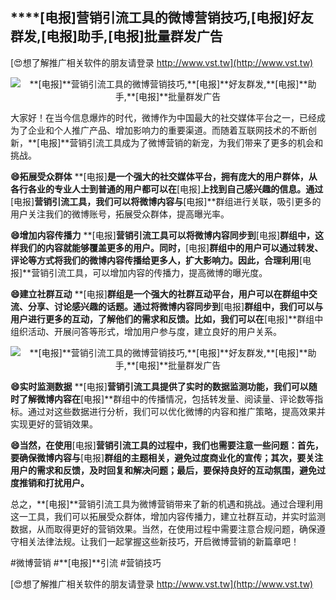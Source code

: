 ## ****[电报]**营销引流工具的微博营销技巧,**[电报]**好友群发,**[电报]**助手,**[电报]**批量群发广告**

[😍想了解推广相关软件的朋友请登录 http://www.vst.tw](http://www.vst.tw)

 <center><img src="https://vst.tw/MP4/tuiguang/png/1.png" alt="**[电报]**营销引流工具的微博营销技巧,**[电报]**好友群发,**[电报]**助手,**[电报]**批量群发广告"></center>

大家好！在当今信息爆炸的时代，微博作为中国最大的社交媒体平台之一，已经成为了企业和个人推广产品、增加影响力的重要渠道。而随着互联网技术的不断创新，**[电报]**营销引流工具成为了微博营销的新宠，为我们带来了更多的机会和挑战。

**😄拓展受众群体**
**[电报]**是一个强大的社交媒体平台，拥有庞大的用户群体，从各行各业的专业人士到普通的用户都可以在**[电报]**上找到自己感兴趣的信息。通过**[电报]**营销引流工具，我们可以将微博内容与**[电报]**群组进行关联，吸引更多的用户关注我们的微博账号，拓展受众群体，提高曝光率。

**😄增加内容传播力**
**[电报]**营销引流工具可以将微博内容同步到**[电报]**群组中，这样我们的内容就能够覆盖更多的用户。同时，**[电报]**群组中的用户可以通过转发、评论等方式将我们的微博内容传播给更多人，扩大影响力。因此，合理利用**[电报]**营销引流工具，可以增加内容的传播力，提高微博的曝光度。

**😄建立社群互动**
**[电报]**群组是一个强大的社群互动平台，用户可以在群组中交流、分享、讨论感兴趣的话题。通过将微博内容同步到**[电报]**群组中，我们可以与用户进行更多的互动，了解他们的需求和反馈。比如，我们可以在**[电报]**群组中组织活动、开展问答等形式，增加用户参与度，建立良好的用户关系。

 <center><img src="https://vst.tw/MP4/tuiguang/png/6.png" alt="**[电报]**营销引流工具的微博营销技巧,**[电报]**好友群发,**[电报]**助手,**[电报]**批量群发广告"></center>

**😄实时监测数据**
**[电报]**营销引流工具提供了实时的数据监测功能，我们可以随时了解微博内容在**[电报]**群组中的传播情况，包括转发量、阅读量、评论数等指标。通过对这些数据进行分析，我们可以优化微博的内容和推广策略，提高效果并实现更好的营销效果。

**😄当然，在使用**[电报]**营销引流工具的过程中，我们也需要注意一些问题：首先，要确保微博内容与**[电报]**群组的主题相关，避免过度商业化的宣传；其次，要关注用户的需求和反馈，及时回复和解决问题；最后，要保持良好的互动氛围，避免过度推销和打扰用户。**

总之，**[电报]**营销引流工具为微博营销带来了新的机遇和挑战。通过合理利用这一工具，我们可以拓展受众群体，增加内容传播力，建立社群互动，并实时监测数据，从而取得更好的营销效果。当然，在使用过程中需要注意合规问题，确保遵守相关法律法规。让我们一起掌握这些新技巧，开启微博营销的新篇章吧！

#微博营销 #**[电报]**引流 #营销技巧

[😍想了解推广相关软件的朋友请登录 http://www.vst.tw](http://www.vst.tw)



